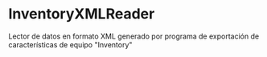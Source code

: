 InventoryXMLReader
==================

Lector de datos en formato XML generado por programa de exportación de características de equipo "Inventory"
